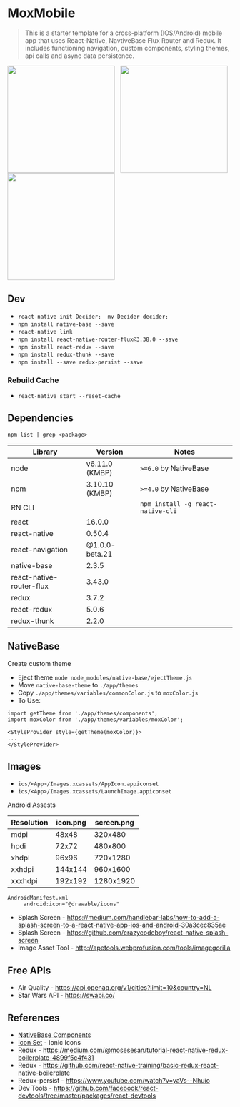 # MoxMobile
> This is a starter template for a cross-platform (IOS/Android) mobile app that uses React-Native, NavtiveBase Flux Router and Redux. It includes functioning navigation, custom components, styling themes, api calls and async data persistence.

<img src="https://raw.github.com/kyledinh/moxmobile/master/assets/screen-cards.png" width="240"  align="left" />
<img src="https://raw.github.com/kyledinh/moxmobile/master/assets/screen-minesweep.png" width="240" style="margin-left: 10px; margin-right: 10px;"  align="left" />
<img src="https://raw.github.com/kyledinh/moxmobile/master/assets/screen-news.png" width="240"  align="left" />

<br clear="all"/>

## Dev
* `react-native init Decider;  mv Decider decider;`
* `npm install native-base --save`
* `react-native link`
* `npm install react-native-router-flux@3.38.0 --save`
* `npm install react-redux --save`
* `npm install redux-thunk --save`
* `npm install --save redux-persist --save`

### Rebuild Cache
* `react-native start --reset-cache`

## Dependencies

`npm list | grep <package>`

| Library | Version | Notes |
|---------|---------|-------|
| node    | v6.11.0 (KMBP) | `>=6.0` by NativeBase |
| npm     | 3.10.10 (KMBP) | `>=4.0` by NativeBase |
| RN CLI  | |`npm install -g react-native-cli` |
| react   | 16.0.0 ||
| react-native | 0.50.4 ||
| react-navigation | @1.0.0-beta.21 ||
| native-base | 2.3.5 ||
| react-native-router-flux | 3.43.0 ||
| redux | 3.7.2 ||
| react-redux | 5.0.6 ||
| redux-thunk | 2.2.0 ||



## NativeBase
Create custom theme
* Eject theme `node node_modules/native-base/ejectTheme.js`
* Move `native-base-theme` to `./app/themes`
* Copy `./app/themes/variables/commonColor.js` to `moxColor.js`
* To Use:
```
import getTheme from './app/themes/components';
import moxColor from './app/themes/variables/moxColor';

<StyleProvider style={getTheme(moxColor)}>
...
</StyleProvider>
```

## Images

* `ios/<App>/Images.xcassets/AppIcon.appiconset`
* `ios/<App>/Images.xcassets/LaunchImage.appiconset`

Android Assests

| Resolution | icon.png    | screen.png         |
|------------|-------------|--------------------|
| mdpi       | 48x48       | 320x480            |
| hpdi       | 72x72       | 480x800            |
| xhdpi      | 96x96       | 720x1280           |
| xxhdpi     | 144x144     | 960x1600           |
| xxxhdpi    | 192x192     | 1280x1920          |

```
AndroidManifest.xml
     android:icon="@drawable/icons"
```

* Splash Screen - https://medium.com/handlebar-labs/how-to-add-a-splash-screen-to-a-react-native-app-ios-and-android-30a3cec835ae
* Splash Screen - https://github.com/crazycodeboy/react-native-splash-screen
* Image Asset Tool - http://apetools.webprofusion.com/tools/imagegorilla

## Free APIs
* Air Quality - https://api.openaq.org/v1/cities?limit=10&country=NL
* Star Wars API - https://swapi.co/

## References
* [NativeBase Components](https://docs.nativebase.io/Components.html#Components)
* [Icon Set](https://oblador.github.io/react-native-vector-icons/) - Ionic Icons
* Redux - https://medium.com/@mosesesan/tutorial-react-native-redux-boilerplate-4899f5c4f431
* Redux - https://github.com/react-native-training/basic-redux-react-native-boilerplate
* Redux-persist - https://www.youtube.com/watch?v=yaVs--Nhuio
* Dev Tools - https://github.com/facebook/react-devtools/tree/master/packages/react-devtools
